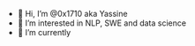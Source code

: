 - 👋 Hi, I’m @0x1710 aka Yassine
- 👀 I’m interested in NLP, SWE and data science
- 🌱 I’m currently 

<!---
0x1710/0x1710 is a ✨ special ✨ repository because its `README.md` (this file) appears on your GitHub profile.
You can click the Preview link to take a look at your changes.
--->
